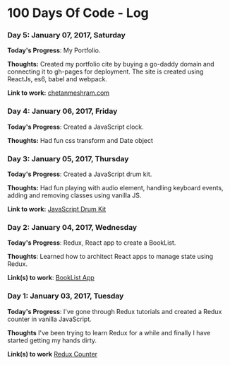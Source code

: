 # 100 Days Of Code - Log

### Day 5: January 07, 2017, Saturday

**Today's Progress**: My Portfolio.

**Thoughts:** Created my portfolio cite by buying a go-daddy domain and connecting it to gh-pages for deployment. The site is created using ReactJs, es6, babel and webpack.

**Link to work:** [chetanmeshram.com](http://chetanmeshram.com)

### Day 4: January 06, 2017, Friday

**Today's Progress**: Created a JavaScript clock.

**Thoughts:** Had fun css transform and Date object


### Day 3: January 05, 2017, Thursday

**Today's Progress**: Created a JavaScript drum kit.

**Thoughts:** Had fun playing with audio element, handling keyboard events, adding and removing classes using vanilla JS.

**Link to work:** [JavaScript Drum Kit](http://codepen.io/cheetahM/pen/MJYNXj)

### Day 2: January 04, 2017, Wednesday

**Today's Progress**: Redux, React app to create a BookList.

**Thoughts**: Learned how to architect React apps to manage state using Redux.

**Link(s) to work**: [BookList App](https://github.com/cheetahM/ReduxApp.git)


### Day 1: January 03, 2017, Tuesday

**Today's Progress**: I've gone through Redux tutorials and created a Redux counter in vanilla JavaScript.

**Thoughts** I've been trying to learn Redux for a while and finally I have started getting my hands dirty.

**Link(s) to work** [Redux Counter](https://github.com/cheetahM/reduxCounter.git)

